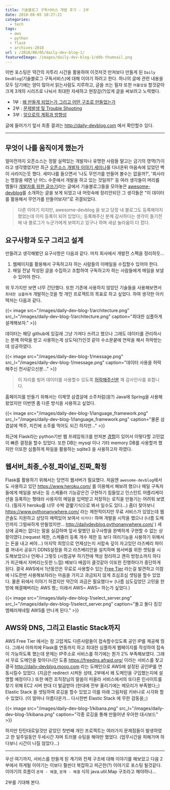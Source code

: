 ```yaml
---
title: 기술블로그 구독서비스 개발 후기 - 1부
date: 2018-08-05 10:27:21
categories:
  - tech
tags: 
  - aws
  - python
  - flask
  - archives-2018
url : /2018/08/05/daily-dev-blog-1/
featuredImage: /images/daily-dev-blog-1/ddb-thumnail.png
---
```

이번 포스팅은 약간의 자투리 시간을 활용하여 이것저것 만져보다 만들게 된 `Daily DevBlog`(기술블로그 구독서비스)에 대해 이야기 하려고 한다. <!-- more -->
하나의 글에 관련 내용을 모두 담기에는 양이 많아서 읽는사람도 지루하고, 글을 쓰는 필자 또한 `어불성설` 할것같아 크게 3개의 시리즈로 나눠서 최대한 자세하고 현장감(?)있게 글을 써보려고 노력했다.

- 1부 : [왜 만들게 되었는가 그리고 어떤 구조로 만들었는가](https://taetaetae.github.io/2018/08/05/daily-dev-blog-1/)
- 2부 : [문제발생 및 Trouble Shooting](https://taetaetae.github.io/2018/08/09/daily-dev-blog-2/)
- 3부 : [앞으로의 계획과 방향성](https://taetaetae.github.io/2019/02/17/daily-dev-blog-3/)

글에 들어가기 앞서 최종 결과는 http://daily-devblog.com 에서 확인할수 있다.

---
## 무엇이 나를 움직이게 했는가
얼마전까지 오픈소스는 정말 실력있는 개발자나 유명한 사람들 말고는 금기의 영역(?)이라고 생각했었지만 최근 [오픈소스 개발자 이야기 세미나](https://taetaetae.github.io/2018/07/01/open-source-software-develpoer-story-review/)를 다녀온뒤 마음속에 있었던 벽이 사라지는듯 했다. 세미나를 들으면서 '나도 무언가를 만들어 볼수는 없을까?', '회사라는 명찰을 떼면 난 어느 수준에서 개발을 하고 있는 것일까?' 등 여러 생각들이 머리를 멤돌다 [개발자를 위한 글쓰기](https://www.slideshare.net/zzsza/intro-102870757)라는 글에서 기술블로그들을 모아놓은 [awesome-devblog](https://awesome-devblog.herokuapp.com)를 소개하는 글을 보게 되었고 내 머릿속에 정리안되던 그 생각들은 "이 데이터를 활용해서 무언가를 만들어보자!"로 귀결되었다. 

> 다른 이야기 이지만, awesome-devblog 을 보고 당장 내 블로그도 등록해야지 했었는데 이미 등록이 되어 있었다;; 등록해주신 분께 감사하다는 생각이 들기전에 내 블로그가 누군가에게 보여지고 있구나 하며 새삼 놀라움이 더 컸다.

## 요구사항과 도구 그리고 설계
만들려고 생각해봤던 요구사항은 다음과 같다. 마치 회사에서 개발전 스펙을 정리하듯...
1. 웹페이지를 활용해서 구독하고자 하는 사람들의 이메일을 수집할수 있어야 한다.
2. 매일 전날 작성된 글을 수집하고 조합하여 구독하고자 하는 사람들에게 메일을 보낼수 있어야 한다.

위 두가지만 보면 너무 간단했다. 또한 기존에 사용하지 않았던 기술들을 사용해보면서 `최대한 심플하게` 개발하는것을 첫 개인 프로젝트의 목표로 하고 싶었다. 하여 생각한 아키텍처는 다음과 같다.

{{< image src="/images/daily-dev-blog-1/architecture.png" src_l="/images/daily-dev-blog-1/architecture.png" caption="최대한 심플하게 설계해보자." >}}

데이터는 해당 github에 있길래 그냥 가져다 쓰려고 했으나 그래도 데이터를 관리하시는 분께 허락을 받고 사용하는게 상도덕(?)인것 같아 수소문끝에 연락을 해서 허락받는데 성공하였다.

{{< image src="/images/daily-dev-blog-1/message.png" src_l="/images/daily-dev-blog-1/message.png" caption="데이터 사용을 허락해주신 천사같으신분..." >}}

> 이 자리를 빌어 데이터를 사용할수 있도록 [허락해주신분](https://www.facebook.com/sarojaba) 께 감사인사를 표합니다.

홈페이지를 만들기 위해서는 이제껏 삼겹살에 소주처럼(응?) Java에 Spring을 사용해 왔었지만 이번엔 좀 다른 방식을 사용하고 싶었다. 

{{< image src="/images/daily-dev-blog-1/language_framework.png" src_l="/images/daily-dev-blog-1/language_framework.png" caption="물론 삼겹살에 맥주, 치킨에 소주를 먹어도 되긴 하지만..." >}}

최근에 Flask라는 python기반 웹 프레임워크를 만져본 [경험](https://taetaetae.github.io/2018/06/29/simple-web-server-flask-apache/)이 있어서 이렇다할 고민없이 빠른 결정을 할수 있었다. 또한 DB는 mysql 이나 기타 memory DB를 사용할까 했지만 이또한 심플하게 파일을 활용하는 sqlite3 을 사용하고자 하였다.

## 웹서버\_최종\_수정\_파이널\_진짜\_확정
Flask를 활용하기 위해서는 당연히 웹서버가 필요했다. 처음엔 `awesome-devblog`에서도 사용하고 있던 https://www.heroku.com/ 를 이용해서 해보려 했으나 매일 구독자들에게 메일을 보내는 등 스케쥴러 기능같은건 구현하기 힘들었고 인스턴트 어플리케이션을 등록하는 형태라 사용자의 메일을 입력받고 저장하는 로직을 만들기는 어려워 보였다. (필자가 heroku를 너무 수박 겉핥기식으로 봐서 일수도 있다...) 
좀더 찾아보니 https://www.pythonanywhere.com/ 라는 제한적이지만 무료 서비스가 있었는데 웹콘솔도 지원하고 상당히 매력있어 보여서 `이거다!` 하며 개발을 시작을 했으나 (나름 도메인까지 그럴싸하게 만들었지만... http://dailydevblog.pythonanywhere.com/ ) 세상에 공짜는 없다는 말을 실감하며 앞서 말했던 요구사항을 완벽하게 구현할 수 없는 상황이였다.(request 제한, 스케쥴러 등록 개수 제한 등 보다 여러기능을 사용하기 위해서는 돈을 내고 써야...)
마지막 희망으로 언제샀는지 서랍속 깊이 자고있던 라즈베리 파이를 꺼내서 공유기 DDNS설정을 하고 라즈베리안을 설치하며 웹서버를 위한 셋팅을 시도해보았으나 언제나 그렇듯 (시험공부 하기전에 책상 정리하고 괜히 방청소까지 하다가 피곤해서 자버리는듯한 느낌) 배보다 배꼽이 클것같아 이또한 진행하다가 중단하게 된다.
결국 AWS에서 1년동안은 무료로 사용할수 있는 [Free Tier](https://aws.amazon.com/ko/free/) 라는걸 발견하고 이참에 나도한번 사용해보자라는 마음을 가지고 과금되지 않게 조심조심 셋팅을 할수 있었다. 물론 뒤에서 이야기 하겠지만 약간의 과금은 필요했다ㅠ (나름 심도깊었던 고민을 한방에 해결해버리는 AWS 짱;; 이래서 AWS~ AWS~ 하는가 싶었다.)

{{< image src="/images/daily-dev-blog-1/select_server.png" src_l="/images/daily-dev-blog-1/select_server.png" caption="돌고 돌다 킹갓엠페러제네럴 AWS를 만나게 된다." >}}

## AWS와 DNS, 그리고 Elastic Stack까지

AWS Free Tier 에서는 참 고맙게도 다른사람들이 접속할수있도록 공인 IP를 제공해 줬다. 그래서 아파치에 Flask를 연동까지 하고 최대한 심플하게 웹페이지를 작성하여 접속이 가능하도록 했는데 문제는 IP주소로 서비스를 하기에는 뭔가 2% 부족해보였다. 그래서 무료 도메인을 찾아다니던 도중 https://freedns.afraid.org/ 이라는 서비스를 찾고 결국 http://daily-devblog.mooo.com 라는 도메인으로 AWS에 설정된 공인IP를 연동시킬수 있었다. (지금은 redirect 시켜둔 상태, 2부에서 왜 도메인을 구입했는지에 설명할 예정이다.)
또한 예전 조직장님의 말씀이 떠올라 서비스에서의 또다른 인사이트를 찾기 위해 EC2 서버 한대 더 발급받아 (한대에 전부 올리기에는 메모리가 부족했다;;) Elastic Stack 을 셋팅하여 로깅을 할수 있었고 이를 아래 그림처럼 키바나로 시각화 할수 있었다. (이 얼마나 아름다운가... 다시한번 Elastic Stack 에 무한 감동을;;)

{{< image src="/images/daily-dev-blog-1/kibana.png" src_l="/images/daily-dev-blog-1/kibana.png" caption="각종 로깅을 통해 만들어낸 우아한 대시보드" >}}


하지만 탄탄대로일것만 같았던 첫번째 개인 프로젝트는 여러가지 문제점들이 발생하였고 한 일주일동안 두세시간 자며 트러블 슈팅을 해야만 했었다. (업무시간을 피해가며 하다보니 시간이 나질 않았다...)

--- 

우선 여기까지, 서비스를 만들게 된 계기와 전체 구조에 대해 이야기를 해보았고 다음 2부에서 하게될 이야기는 이보다 훨씬더 복잡하고 피곤한(?) 이야기로 포스팅 될것같다. 이야기의 흐름이 `문제 - 해결`, `문제 - 해결` 식의 java.util.Map 구조라고 해야하나...

2부를 기대해 본다.